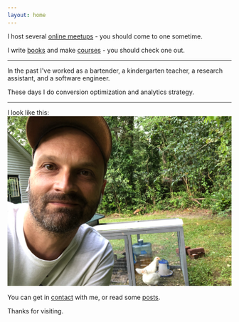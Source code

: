 ```yaml
---
layout: home
---
```


I host several [online meetups](/meetups) - you should come to one sometime.

I write [books](/books) and make [courses](/courses) - you should check one out.

---

In the past I've worked as a bartender, a kindergarten teacher, a research assistant, and a software engineer.

These days I do conversion optimization and analytics strategy.

---

I look like this:
[![](images/me-with-chickens.png)](images/me-with-chickens.png)

You can get in [contact](/contact) with me, or read some [posts](/blog).

Thanks for visiting.
